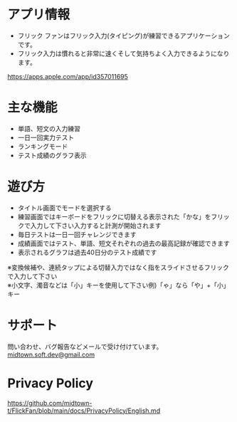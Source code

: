 # アプリ情報
- フリック ファンはフリック入力(タイピング)が練習できるアプリケーションです。
- フリック入力は慣れると非常に速くそして気持ちよく入力できるようになります。

https://apps.apple.com/app/id357011695

# 主な機能
- 単語、短文の入力練習
- 一日一回実力テスト
- ランキングモード
- テスト成績のグラフ表示

# 遊び方
- タイトル画面でモードを選択する
- 練習画面ではキーボードをフリックに切替える表示された「かな」をフリックで入力して下さい入力すると計測が開始されます
- 毎日テストは一日一回チャレンジできます
- 成績画面ではテスト、単語、短文それぞれの過去の最高記録が確認できます
- 表示されるグラフは過去40日分のテスト成績です

※変換候補や、連続タップによる切替入力ではなく指をスライドさせるフリックで入力して下さい  
※小文字、濁音などは「小」キーを使用して下さい例)「ゃ」なら「や」+「小」キー

# サポート
問い合わせ、バグ報告などメールで受け付けています。  
midtown.soft.dev@gmail.com

# Privacy Policy
https://github.com/midtown-t/FlickFan/blob/main/docs/PrivacyPolicy/English.md
